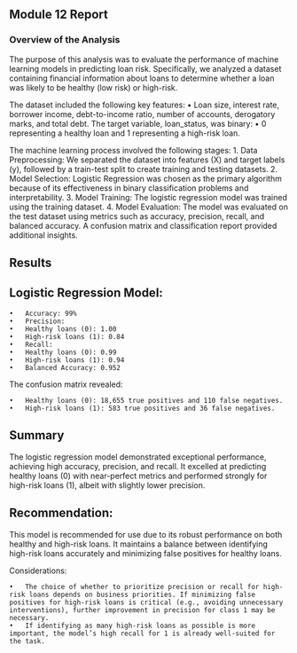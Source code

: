 ## Module 12 Report

### Overview of the Analysis

The purpose of this analysis was to evaluate the performance of machine learning models in predicting loan risk. Specifically, we analyzed a dataset containing financial information about loans to determine whether a loan was likely to be healthy (low risk) or high-risk.

The dataset included the following key features:
	•	Loan size, interest rate, borrower income, debt-to-income ratio, number of accounts, derogatory marks, and total debt.
The target variable, loan_status, was binary:
	•	0 representing a healthy loan and 1 representing a high-risk loan.

The machine learning process involved the following stages:
	1.	Data Preprocessing: We separated the dataset into features (X) and target labels (y), followed by a train-test split to create training and testing datasets.
	2.	Model Selection: Logistic Regression was chosen as the primary algorithm because of its effectiveness in binary classification problems and interpretability.
	3.	Model Training: The logistic regression model was trained using the training dataset.
	4.	Model Evaluation: The model was evaluated on the test dataset using metrics such as accuracy, precision, recall, and balanced accuracy. A confusion matrix and classification report provided additional insights.

## Results

## Logistic Regression Model:

	•	Accuracy: 99%
	•	Precision:
	•	Healthy loans (0): 1.00
	•	High-risk loans (1): 0.84
	•	Recall:
	•	Healthy loans (0): 0.99
	•	High-risk loans (1): 0.94
	•	Balanced Accuracy: 0.952

The confusion matrix revealed:

	•	Healthy loans (0): 18,655 true positives and 110 false negatives.
	•	High-risk loans (1): 583 true positives and 36 false negatives.

## Summary

The logistic regression model demonstrated exceptional performance, achieving high accuracy, precision, and recall. It excelled at predicting healthy loans (0) with near-perfect metrics and performed strongly for high-risk loans (1), albeit with slightly lower precision.

## Recommendation:

This model is recommended for use due to its robust performance on both healthy and high-risk loans. It maintains a balance between identifying high-risk loans accurately and minimizing false positives for healthy loans.

Considerations:

	•	The choice of whether to prioritize precision or recall for high-risk loans depends on business priorities. If minimizing false positives for high-risk loans is critical (e.g., avoiding unnecessary interventions), further improvement in precision for class 1 may be necessary.
	•	If identifying as many high-risk loans as possible is more important, the model’s high recall for 1 is already well-suited for the task.
